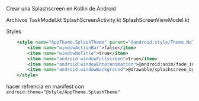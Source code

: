 Crear una Splashscreen en Kotlin de Android


Archivos
TaskModel.kt
SplashScreenActivity.kt
SplashScreenViewModel.kt 

Styles

```xml
    <style name="AppTheme.SplashTheme" parent="@android:style/Theme.NoTitleBar.Fullscreen">
        <item name="windowActionBar">false</item>
        <item name="windowNoTitle">true</item>
        <item name="android:windowFullscreen">true</item>
        <item name="android:windowEnterAnimation">@android:anim/fade_in</item>
        <item name="android:windowBackground">@drawable/splashscreen_bg</item>
    </style>
```

hacer refrencia en manifest con `android:theme="@style/AppTheme.SplashTheme"`

